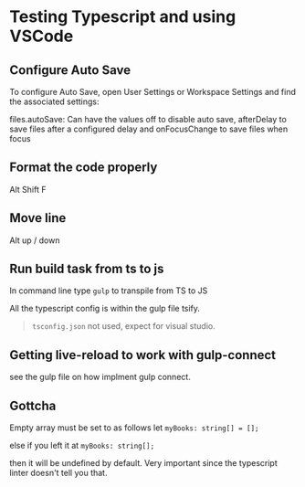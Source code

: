 # Testing Typescript and using VSCode

## Configure Auto Save
To configure Auto Save, open User Settings or Workspace Settings 
and find the associated settings:

files.autoSave: Can have the values off to disable auto save, 
afterDelay to save files after a configured delay and onFocusChange to save files when focus 

## Format the code properly
Alt Shift F

## Move line
Alt up / down

## Run build task from ts to js
In command line type `gulp` to transpile from TS to JS

All the typescript config is within the gulp file tsify. 

> `tsconfig.json` not used, expect for visual studio.

## Getting live-reload to work with gulp-connect
see the gulp file on how implment gulp connect.


## Gottcha

Empty array must be set to as follows
let `myBooks: string[] = [];`

else if you left it at `myBooks: string[];`

then it will be undefined by default. Very important since the typescript linter doesn't tell you that.
